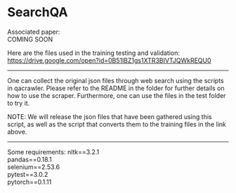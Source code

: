 # SearchQA

Associated paper:  
COMING SOON

Here are the files used in the training testing and validation:  
https://drive.google.com/open?id=0B51lBZ1gs1XTR3BIVTJQWkREQU0

-------

One can collect the original json files through web search using the scripts in qacrawler. Please refer to the README in the folder for further details on how to use the scraper. Furthermore, one can use the files in the test folder to try it.

NOTE: We will release the json files that have been gathered using this script, as well as the script that converts them to the training files in the link above.

-------

Some requirements:
nltk==3.2.1  
pandas==0.18.1  
selenium==2.53.6  
pytest==3.0.2  
pytorch==0.1.11  
